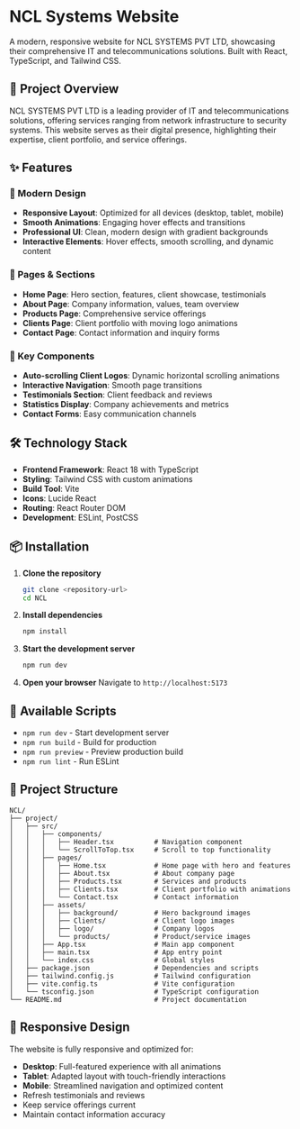 # NCL Systems Website

A modern, responsive website for NCL SYSTEMS PVT LTD, showcasing their comprehensive IT and telecommunications solutions. Built with React, TypeScript, and Tailwind CSS.

## 🚀 Project Overview

NCL SYSTEMS PVT LTD is a leading provider of IT and telecommunications solutions, offering services ranging from network infrastructure to security systems. This website serves as their digital presence, highlighting their expertise, client portfolio, and service offerings.

## ✨ Features

### 🎨 Modern Design
- **Responsive Layout**: Optimized for all devices (desktop, tablet, mobile)
- **Smooth Animations**: Engaging hover effects and transitions
- **Professional UI**: Clean, modern design with gradient backgrounds
- **Interactive Elements**: Hover effects, smooth scrolling, and dynamic content

### 📱 Pages & Sections
- **Home Page**: Hero section, features, client showcase, testimonials
- **About Page**: Company information, values, team overview
- **Products Page**: Comprehensive service offerings
- **Clients Page**: Client portfolio with moving logo animations
- **Contact Page**: Contact information and inquiry forms

### 🎯 Key Components
- **Auto-scrolling Client Logos**: Dynamic horizontal scrolling animations
- **Interactive Navigation**: Smooth page transitions
- **Testimonials Section**: Client feedback and reviews
- **Statistics Display**: Company achievements and metrics
- **Contact Forms**: Easy communication channels

## 🛠️ Technology Stack

- **Frontend Framework**: React 18 with TypeScript
- **Styling**: Tailwind CSS with custom animations
- **Build Tool**: Vite
- **Icons**: Lucide React
- **Routing**: React Router DOM
- **Development**: ESLint, PostCSS

## 📦 Installation

1. **Clone the repository**
   ```bash
   git clone <repository-url>
   cd NCL
   ```

2. **Install dependencies**
   ```bash
   npm install
   ```

3. **Start the development server**
   ```bash
   npm run dev
   ```

4. **Open your browser**
   Navigate to `http://localhost:5173`

## 🚀 Available Scripts

- `npm run dev` - Start development server
- `npm run build` - Build for production
- `npm run preview` - Preview production build
- `npm run lint` - Run ESLint

## 📁 Project Structure

```
NCL/
├── project/
│   ├── src/
│   │   ├── components/
│   │   │   ├── Header.tsx          # Navigation component
│   │   │   └── ScrollToTop.tsx     # Scroll to top functionality
│   │   ├── pages/
│   │   │   ├── Home.tsx            # Home page with hero and features
│   │   │   ├── About.tsx           # About company page
│   │   │   ├── Products.tsx        # Services and products
│   │   │   ├── Clients.tsx         # Client portfolio with animations
│   │   │   └── Contact.tsx         # Contact information
│   │   ├── assets/
│   │   │   ├── background/         # Hero background images
│   │   │   ├── Clients/            # Client logo images
│   │   │   ├── logo/               # Company logos
│   │   │   └── products/           # Product/service images
│   │   ├── App.tsx                 # Main app component
│   │   ├── main.tsx                # App entry point
│   │   └── index.css               # Global styles
│   ├── package.json                # Dependencies and scripts
│   ├── tailwind.config.js          # Tailwind configuration
│   ├── vite.config.ts              # Vite configuration
│   └── tsconfig.json               # TypeScript configuration
└── README.md                       # Project documentation
```



## 📱 Responsive Design

The website is fully responsive and optimized for:
- **Desktop**: Full-featured experience with all animations
- **Tablet**: Adapted layout with touch-friendly interactions
- **Mobile**: Streamlined navigation and optimized content
- Refresh testimonials and reviews
- Keep service offerings current
- Maintain contact information accuracy
